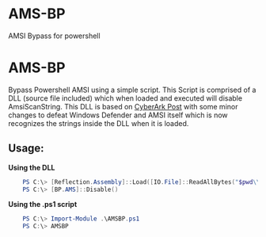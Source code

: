 # AMS-BP
AMSI Bypass for powershell
# AMS-BP
Bypass Powershell AMSI using a simple script.
This Script is comprised of a DLL (source file included) which when loaded and executed will disable AmsiScanString.
This DLL is based on [CyberArk Post](https://www.cyberark.com/threat-research-blog/amsi-bypass-redux/) with some minor changes to defeat Windows Defender and AMSI itself which is now recognizes the strings inside the DLL when it is loaded.

## Usage:
__Using the DLL__
```powershell
	PS C:\> [Reflection.Assembly]::Load([IO.File]::ReadAllBytes("$pwd\\Source.dll"))
	PS C:\> [BP.AMS]::Disable()
```
__Using the .ps1 script__
```powershell
	PS C:\> Import-Module .\AMSBP.ps1
	PS C:\> AMSBP
```
